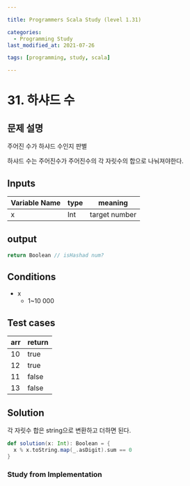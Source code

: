 ```yaml
---

title: Programmers Scala Study (level 1.31)

categories:
  - Programming Study
last_modified_at: 2021-07-26

tags: [programming, study, scala]

---
```


# 31. 하샤드 수

## 문제 설명

주어진 수가 하샤드 수인지 판별

하샤드 수는 주어진수가 주어진수의 각 자릿수의 합으로 나눠져야한다.

## Inputs

| Variable Name | type | meaning       |
| ------------- | ---- | ------------- |
| x             | Int  | target number |

## output

~~~scala
return Boolean // isHashad num?
~~~

## Conditions

* x
  * 1~10 000

## Test cases

| arr  | return |
| ---- | ------ |
| 10   | true   |
| 12   | true   |
| 11   | false  |
| 13   | false  |

## Solution

각 자릿수 합은 string으로 변환하고 더하면 된다.

~~~scala
def solution(x: Int): Boolean = {
  x % x.toString.map(_.asDigit).sum == 0
}
~~~

### Study from Implementation
